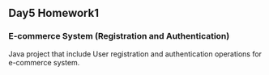 ## Day5 Homework1

### E-commerce System (Registration and Authentication)
Java project that include User registration and authentication operations for e-commerce system.